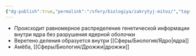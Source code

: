 ```yaml
---
{"dg-publish":true,"permalink":"/sfery/biologiya/zakrytyj-mitoz/","tags":["Общаябиология"]}
---
```


- Происходит равномерное распределение генетической информации внутри ядра без разрушения ядерной оболочки
- Веретено деления образуется внутри [[Сферы/Биология/Ядро\|ядра]] 
- Амёба, [[Сферы/Биология/Дрожжи\|дрожжи]]